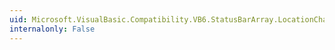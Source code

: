 ```yaml
---
uid: Microsoft.VisualBasic.Compatibility.VB6.StatusBarArray.LocationChanged
internalonly: False
---
```

